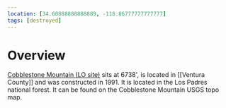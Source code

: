 ```yaml
---
location: [34.60888888888889, -118.86777777777777]
tags: [destroyed]
---
```


# Overview

[Cobblestone Mountain (LO site)](http://www.peakbagging.com/CAPhotos/Cobblestone.html) sits at 6738', is located in [[Ventura County]] and was constructed in 1991. It is located in the Los Padres national forest. It can be found on the Cobblestone Mountain USGS topo map.

